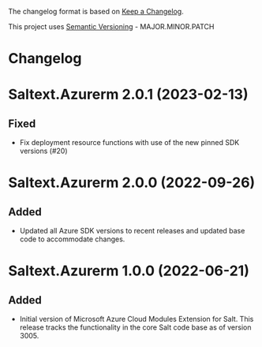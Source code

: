 The changelog format is based on [Keep a Changelog](https://keepachangelog.com/en/1.0.0/).

This project uses [Semantic Versioning](https://semver.org/) - MAJOR.MINOR.PATCH

# Changelog

Saltext.Azurerm 2.0.1 (2023-02-13)
==================================

Fixed
-----

- Fix deployment resource functions with use of the new pinned SDK versions (#20)


Saltext.Azurerm 2.0.0 (2022-09-26)
=====================================

Added
-----

- Updated all Azure SDK versions to recent releases and updated base code to accommodate changes.


Saltext.Azurerm 1.0.0 (2022-06-21)
=====================================

Added
-----

- Initial version of Microsoft Azure Cloud Modules Extension for Salt. This release tracks the functionality in the
  core Salt code base as of version 3005.
